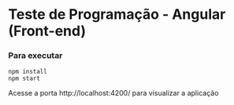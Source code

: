# Teste de Programação - Angular (Front-end)

### Para executar

```
npm install
npm start
```
Acesse a porta http://localhost:4200/ para visualizar a aplicação
